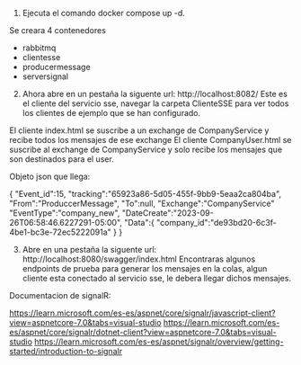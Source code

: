 1. Ejecuta el comando docker compose up -d. 

Se creara 4 contenedores

- rabbitmq
- clientesse
- producermessage
- serversignal

2. Ahora abre en un pestaña la siguente url: http://localhost:8082/
Este es el cliente del servicio sse, navegar la carpeta ClienteSSE para ver todos los clientes de ejemplo  que se han configurado.

El cliente index.html se suscribe a un exchange de CompanyService  y recibe todos los mensajes de ese exchange
El cliente CompanyUser.html se suscribe al  exchange de CompanyService y solo recibe los mensajes que son destinados para el user.

Objeto json que llega:

{
    "Event_id":15,
    "tracking":"65923a86-5d05-455f-9bb9-5eaa2ca804ba",
    "From":"ProduccerMessage",
    "To":null,
    "Exchange":"CompanyService"
    "EventType":"company_new",
    "DateCreate":"2023-09-26T06:58:46.6227291-05:00",
    "Data":{
        "company_id":"de93bd20-6c3f-4be1-bc3e-72ec5222091a"
        }
}

3. Abre en una pestaña la siguente url: http://localhost:8080/swagger/index.html
Encontraras algunos endpoints de prueba para generar los mensajes en la colas, algun cliente esta conectado al servicio sse, le debera llegar dichos mensajes.

Documentacion de signalR:

https://learn.microsoft.com/es-es/aspnet/core/signalr/javascript-client?view=aspnetcore-7.0&tabs=visual-studio
https://learn.microsoft.com/es-es/aspnet/core/signalr/dotnet-client?view=aspnetcore-7.0&tabs=visual-studio
https://learn.microsoft.com/es-es/aspnet/signalr/overview/getting-started/introduction-to-signalr